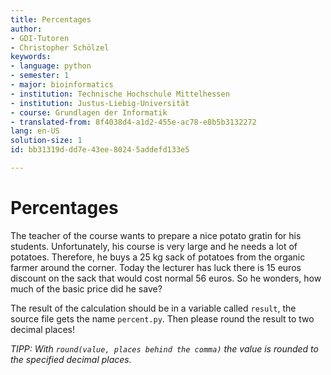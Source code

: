 ```yaml
---
title: Percentages
author:
- GDI-Tutoren
- Christopher Schölzel
keywords:
- language: python
- semester: 1
- major: bioinformatics
- institution: Technische Hochschule Mittelhessen
- institution: Justus-Liebig-Universität
- course: Grundlagen der Informatik
- translated-from: 8f4038d4-a1d2-455e-ac78-e8b5b3132272
lang: en-US
solution-size: 1
id: bb31319d-dd7e-43ee-8024-5addefd133e5

---
```

# Percentages

The teacher of the course wants to prepare a nice potato gratin for his students.
Unfortunately, his course is very large and he needs a lot of potatoes.
Therefore, he buys a 25 kg sack of potatoes from the organic farmer around the corner.
Today the lecturer has luck there is 15 euros discount on the sack that would cost normal 56 euros.
So he wonders, how much of the basic price did he save?

The result of the calculation should be in a variable called `result`, the source file gets the name `percent.py`.
Then please round the result to two decimal places!

*TIPP: With `round(value, places behind the comma)` the value is rounded to the specified decimal places.*